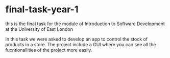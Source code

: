 # final-task-year-1
this is the final task for the module of Introduction to Software Development at the University of East London


In this task we were asked to develop an app to control the stock of products in a store.  The project include a GUI where
you can see all the fucntionallities of the project more easily.
